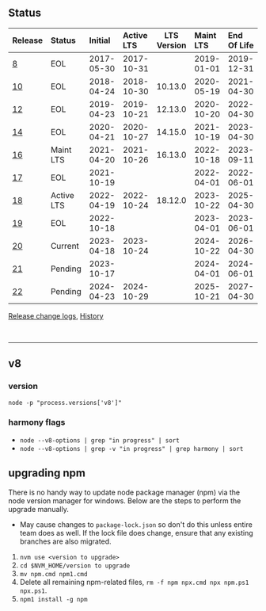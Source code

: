 ## Status

| Release        | Status     | Initial    | Active LTS | LTS Version | Maint LTS  | End Of Life |
| :------------- | :--------- | :--------- | :--------- | :---------: | :--------- | :---------- |
| [8](./v8.md)   | EOL        | 2017-05-30 | 2017-10-31 |             | 2019-01-01 | 2019-12-31  |
| [10](./v10.md) | EOL        | 2018-04-24 | 2018-10-30 |   10.13.0   | 2020-05-19 | 2021-04-30  |
| [12](./v12.md) | EOL        | 2019-04-23 | 2019-10-21 |   12.13.0   | 2020-10-20 | 2022-04-30  |
| [14](./v14.md) | EOL        | 2020-04-21 | 2020-10-27 |   14.15.0   | 2021-10-19 | 2023-04-30  |
| [16](./v16.md) | Maint LTS  | 2021-04-20 | 2021-10-26 |   16.13.0   | 2022-10-18 | 2023-09-11  |
| [17](./v17.md) | EOL        | 2021-10-19 |            |             | 2022-04-01 | 2022-06-01  |
| [18](./v18.md) | Active LTS | 2022-04-19 | 2022-10-24 |   18.12.0   | 2023-10-22 | 2025-04-30  |
| [19](./v19.md) | EOL        | 2022-10-18 |            |             | 2023-04-01 | 2023-06-01  |
| [20](./v20.md) | Current    | 2023-04-18 | 2023-10-24 |             | 2024-10-22 | 2026-04-30  |
| [21](./v21.md) | Pending    | 2023-10-17 |            |             | 2024-04-01 | 2024-06-01  |
| [22](./v22.md) | Pending    | 2024-04-23 | 2024-10-29 |             | 2025-10-21 | 2027-04-30  |

[Release change logs](https://github.com/nodejs/node/tree/main/doc/changelogs), [History](https://github.com/nodejs/node/commits/main/doc/changelogs)

<br><hr>

## v8

### version

`node -p "process.versions['v8']"`


### harmony flags

- `node --v8-options | grep "in progress" | sort`
- `node --v8-options | grep -v "in progress" | grep harmony | sort`


## upgrading npm

There is no handy way to update node package manager (npm) via the node version manager for windows. Below are the steps to perform the upgrade manually.
- May cause changes to `package-lock.json` so don't do this unless entire team does as well. If the lock file does change, ensure that any existing branches are also migrated.

1. `nvm use <version to upgrade>`
1. `cd $NVM_HOME/version to upgrade`
1. `mv npm.cmd npm1.cmd`
1. Delete all remaining npm-related files, `rm -f npm npx.cmd npx npm.ps1 npx.ps1`.
1. `npm1 install -g npm`
